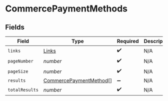# CommercePaymentMethods


## Fields

| Field                                                                   | Type                                                                    | Required                                                                | Description                                                             |
| ----------------------------------------------------------------------- | ----------------------------------------------------------------------- | ----------------------------------------------------------------------- | ----------------------------------------------------------------------- |
| `links`                                                                 | [Links](../../models/shared/links.md)                                   | :heavy_check_mark:                                                      | N/A                                                                     |
| `pageNumber`                                                            | *number*                                                                | :heavy_check_mark:                                                      | N/A                                                                     |
| `pageSize`                                                              | *number*                                                                | :heavy_check_mark:                                                      | N/A                                                                     |
| `results`                                                               | [CommercePaymentMethod](../../models/shared/commercepaymentmethod.md)[] | :heavy_minus_sign:                                                      | N/A                                                                     |
| `totalResults`                                                          | *number*                                                                | :heavy_check_mark:                                                      | N/A                                                                     |